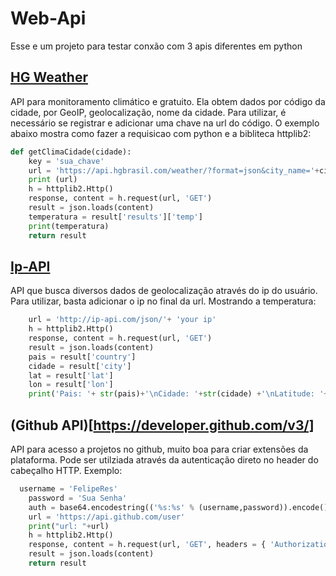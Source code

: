 # Web-Api
Esse e um projeto para testar conxão com 3 apis diferentes em python
## [HG Weather](https://hgbrasil.com/status/weather/)
API para monitoramento climático e gratuito. Ela obtem dados por código da cidade, por GeoIP, geolocalização, nome da cidade. Para utilizar, é necessário se registrar e adicionar uma chave na url do código.
O exemplo abaixo mostra como fazer a requisicao com python e a bibliteca httplib2:
```python
def getClimaCidade(cidade):
	key = 'sua_chave'
	url = 'https://api.hgbrasil.com/weather/?format=json&city_name='+cidade+'&key=sua_chave'
	print (url)
	h = httplib2.Http()
	response, content = h.request(url, 'GET')
	result = json.loads(content)
	temperatura = result['results']['temp']
	print(temperatura)
	return result
```

## [Ip-API](http://ip-api.com/)
API que busca diversos dados de geolocalização através do ip do usuário. Para utilizar, basta adicionar o ip no final da url.
Mostrando a temperatura:
```python
	url = 'http://ip-api.com/json/'+ 'your ip'
	h = httplib2.Http()
	response, content = h.request(url, 'GET')
	result = json.loads(content)
	pais = result['country']
	cidade = result['city']
	lat = result['lat']
	lon = result['lon']
	print('Pais: '+ str(pais)+'\nCidade: '+str(cidade) +'\nLatitude: '+ str(lat) + '\nLongitude: '+str(lon))
```
## (Github API)[https://developer.github.com/v3/]
API para acesso a projetos no github, muito boa para criar extensões da plataforma. Pode ser utilziada através da autenticação direto no header do cabeçalho HTTP.
Exemplo:
```python
  username = 'FelipeRes'
	password = 'Sua Senha'
	auth = base64.encodestring(('%s:%s' % (username,password)).encode()).decode().replace('\n', '')
	url = 'https://api.github.com/user'
	print("url: "+url)
	h = httplib2.Http()
	response, content = h.request(url, 'GET', headers = { 'Authorization' : 'Basic ' + auth })
	result = json.loads(content)
	return result
```


